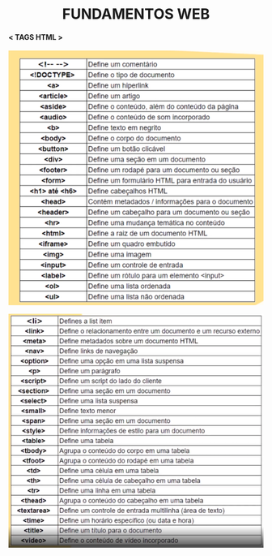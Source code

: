 <h1><center>FUNDAMENTOS WEB</center></h1>

#### < TAGS HTML >

![tags-html](./prints/tags-html.png)

![tags-html-2](./prints/tags-html-2.png)



